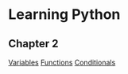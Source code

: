 # Learning Python

## Chapter 2
[Variables](/Ch2/1_Variables.py)
[Functions](/Ch2/2_Functions.py)
[Conditionals](/Ch2/3_Conditionals.py)